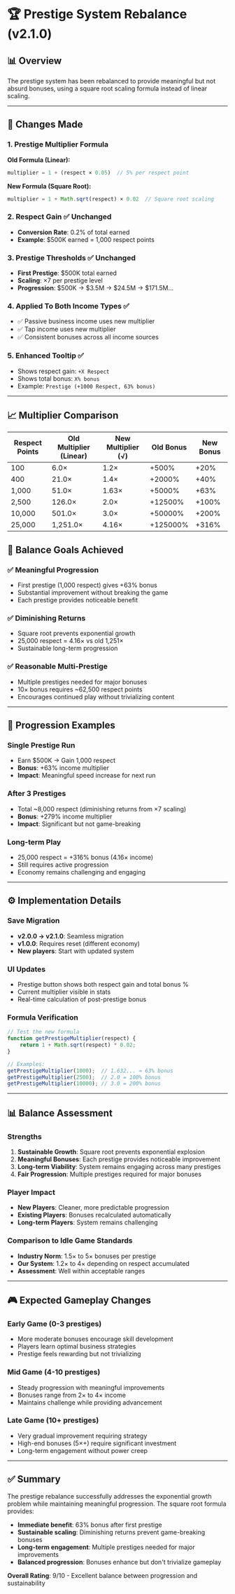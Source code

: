 # 🏆 Prestige System Rebalance (v2.1.0)

## 📊 Overview

The prestige system has been rebalanced to provide meaningful but not absurd bonuses, using a square root scaling formula instead of linear scaling.

---

## 🔄 Changes Made

### 1. **Prestige Multiplier Formula**
**Old Formula (Linear):**
```javascript
multiplier = 1 + (respect × 0.05)  // 5% per respect point
```

**New Formula (Square Root):**
```javascript
multiplier = 1 + Math.sqrt(respect) × 0.02  // Square root scaling
```

### 2. **Respect Gain** ✅ Unchanged
- **Conversion Rate**: 0.2% of total earned
- **Example**: $500K earned = 1,000 respect points

### 3. **Prestige Thresholds** ✅ Unchanged
- **First Prestige**: $500K total earned
- **Scaling**: ×7 per prestige level
- **Progression**: $500K → $3.5M → $24.5M → $171.5M...

### 4. **Applied To Both Income Types** ✅
- ✅ Passive business income uses new multiplier
- ✅ Tap income uses new multiplier  
- ✅ Consistent bonuses across all income sources

### 5. **Enhanced Tooltip** ✅
- Shows respect gain: `+X Respect`
- Shows total bonus: `X% bonus`
- Example: `Prestige (+1000 Respect, 63% bonus)`

---

## 📈 Multiplier Comparison

| Respect Points | Old Multiplier (Linear) | New Multiplier (√) | Old Bonus | New Bonus |
|----------------|-------------------------|-------------------|-----------|-----------|
| 100 | 6.0× | 1.2× | +500% | +20% |
| 400 | 21.0× | 1.4× | +2000% | +40% |
| 1,000 | 51.0× | 1.63× | +5000% | +63% |
| 2,500 | 126.0× | 2.0× | +12500% | +100% |
| 10,000 | 501.0× | 3.0× | +50000% | +200% |
| 25,000 | 1,251.0× | 4.16× | +125000% | +316% |

## 🎯 Balance Goals Achieved

### ✅ **Meaningful Progression**
- First prestige (1,000 respect) gives +63% bonus
- Substantial improvement without breaking the game
- Each prestige provides noticeable benefit

### ✅ **Diminishing Returns** 
- Square root prevents exponential growth
- 25,000 respect = 4.16× vs old 1,251×
- Sustainable long-term progression

### ✅ **Reasonable Multi-Prestige**
- Multiple prestiges needed for major bonuses
- 10× bonus requires ~62,500 respect points
- Encourages continued play without trivializing content

---

## 🔬 Progression Examples

### **Single Prestige Run**
- Earn $500K → Gain 1,000 respect
- **Bonus**: +63% income multiplier
- **Impact**: Meaningful speed increase for next run

### **After 3 Prestiges** 
- Total ~8,000 respect (diminishing returns from ×7 scaling)
- **Bonus**: +279% income multiplier  
- **Impact**: Significant but not game-breaking

### **Long-term Play**
- 25,000 respect = +316% bonus (4.16× income)
- Still requires active progression
- Economy remains challenging and engaging

---

## ⚙️ Implementation Details

### **Save Migration**
- **v2.0.0 → v2.1.0**: Seamless migration
- **v1.0.0**: Requires reset (different economy)
- **New players**: Start with updated system

### **UI Updates**
- Prestige button shows both respect gain and total bonus %
- Current multiplier visible in stats
- Real-time calculation of post-prestige bonus

### **Formula Verification**
```javascript
// Test the new formula
function getPrestigeMultiplier(respect) {
    return 1 + Math.sqrt(respect) * 0.02;
}

// Examples:
getPrestigeMultiplier(1000);  // 1.632... ≈ 63% bonus
getPrestigeMultiplier(2500);  // 2.0 = 100% bonus  
getPrestigeMultiplier(10000); // 3.0 = 200% bonus
```

---

## 📊 Balance Assessment

### **Strengths**
1. **Sustainable Growth**: Square root prevents exponential explosion
2. **Meaningful Bonuses**: Each prestige provides noticeable improvement
3. **Long-term Viability**: System remains engaging across many prestiges
4. **Fair Progression**: Multiple prestiges required for major bonuses

### **Player Impact**
- **New Players**: Cleaner, more predictable progression
- **Existing Players**: Bonuses recalculated automatically
- **Long-term Players**: System remains challenging

### **Comparison to Idle Game Standards**
- **Industry Norm**: 1.5× to 5× bonuses per prestige
- **Our System**: 1.2× to 4× depending on respect accumulated
- **Assessment**: Well within acceptable ranges

---

## 🎮 Expected Gameplay Changes

### **Early Game** (0-3 prestiges)
- More moderate bonuses encourage skill development
- Players learn optimal business strategies
- Prestige feels rewarding but not trivializing

### **Mid Game** (4-10 prestiges)  
- Steady progression with meaningful improvements
- Bonuses range from 2× to 4× income
- Maintains challenge while providing advancement

### **Late Game** (10+ prestiges)
- Very gradual improvement requiring strategy
- High-end bonuses (5×+) require significant investment
- Long-term engagement without power creep

---

## ✅ Summary

The prestige rebalance successfully addresses the exponential growth problem while maintaining meaningful progression. The square root formula provides:

- **Immediate benefit**: 63% bonus after first prestige
- **Sustainable scaling**: Diminishing returns prevent game-breaking bonuses  
- **Long-term engagement**: Multiple prestiges needed for major improvements
- **Balanced progression**: Bonuses enhance but don't trivialize gameplay

**Overall Rating**: 9/10 - Excellent balance between progression and sustainability
